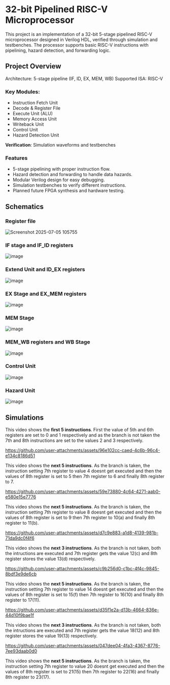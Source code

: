 # 32-bit Pipelined RISC-V Microprocessor
This project is an implementation of a 32-bit 5-stage pipelined RISC-V microprocessor designed in Verilog HDL, verified through simulation and testbenches.
The processor supports basic RISC-V instructions with pipelining, hazard detection, and forwarding logic.

## Project Overview
Architecture: 5-stage pipeline (IF, ID, EX, MEM, WB)
Supported ISA: RISC-V

### Key Modules:
* Instruction Fetch Unit
* Decode & Register File
* Execute Unit (ALU)
* Memory Access Unit
* Writeback Unit
* Control Unit
* Hazard Detection Unit

**Verification**: Simulation waveforms and testbenches

### Features
* 5-stage pipelining with proper instruction flow.
* Hazard detection and forwarding to handle data hazards.
* Modular Verilog design for easy debugging.
* Simulation testbenches to verify different instructions.
* Planned future FPGA synthesis and hardware testing.

## Schematics

### Register file 
![Screenshot 2025-07-05 105755](https://github.com/user-attachments/assets/70f6e156-32b5-49f5-a76f-a307912b4b27)

### IF stage and IF_ID registers
![image](https://github.com/user-attachments/assets/ff3d8f81-1a30-46a3-8d47-3ded0836ba29)

### Extend Unit and ID_EX registers
![image](https://github.com/user-attachments/assets/2adf95e3-42a1-4ce6-981e-12ec9a4d3baa)

### EX Stage and EX_MEM registers
![image](https://github.com/user-attachments/assets/17d70aae-3568-4e2e-a3d1-5b25fa6c0554)

### MEM Stage
![image](https://github.com/user-attachments/assets/ac5ba735-a59e-41ef-88fa-5177d801b656)

### MEM_WB registers and WB Stage
![image](https://github.com/user-attachments/assets/fff04b40-1902-4b51-9c2b-0dd3abc3a039)

### Control Unit
![image](https://github.com/user-attachments/assets/638992ae-985e-4d81-951f-2fafd1c77312)

### Hazard Unit
![image](https://github.com/user-attachments/assets/0ca4c1e8-7610-4498-a1d0-566c96a09d6a)

## Simulations

This video shows the **first 5 instructions**. First the value of 5th and 6th registers are set to 0 and 1 respectively and as the branch is not taken the 7th and 8th instructions are set to the values 2 and 3 respectively.

https://github.com/user-attachments/assets/96e102cc-caed-4c6b-96c4-e134c8186d51

This video shows the **next 5 instructions**. As the branch is taken, the instruction setting 7th register to value 4 doesnt get executed and then the values of 8th register is set to 5 then 7th register to 6 and finally 8th register to 7.

https://github.com/user-attachments/assets/59e73880-4c64-4271-aab0-e580e15e7776

This video shows the **next 5 instructions**. As the branch is taken, the instruction setting 7th register to value 8 doesnt get executed and then the values of 8th register is set to 9 then 7th register to 10(a) and finally 8th register to 11(b).

https://github.com/user-attachments/assets/d7c9e883-a1d8-4139-981b-71da9dc0f4f6

This video shows the **next 3 instructions**. As the branch is not taken, both the intructions are executed and 7th register gets the value 12(c) and 8th register stores the value 13(d) respectively.

https://github.com/user-attachments/assets/c9b256d0-c1bc-4f4c-9845-8bdf3e9de6cb

This video shows the **next 5 instructions**. As the branch is taken, the instruction setting 7th register to value 14 doesnt get executed and then the values of 8th register is set to 15(f) then 7th register to 16(10) and finally 8th register to 17(11).

https://github.com/user-attachments/assets/d35f1e2a-d13b-4664-836e-44d10f9bae1f

This video shows the **next 3 instructions**. As the branch is not taken, both the intructions are executed and 7th register gets the value 18(12) and 8th register stores the value 19(13) respectively.

https://github.com/user-attachments/assets/047dee04-4fa3-4367-8776-7ee93daab0d0

This video shows the **next 5 instructions**. As the branch is taken, the instruction setting 7th register to value 20 doesnt get executed and then the values of 8th register is set to 21(15) then 7th register to 22(16) and finally 8th register to 23(17).
